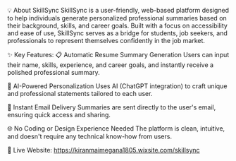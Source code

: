 💡 About SkillSync
SkillSync is a user-friendly, web-based platform designed to help individuals generate personalized professional summaries based on their background, skills, and career goals. Built with a focus on accessibility and ease of use, SkillSync serves as a bridge for students, job seekers, and professionals to represent themselves confidently in the job market.

✨ Key Features:
📋 Automatic Resume Summary Generation
Users can input their name, skills, experience, and career goals, and instantly receive a polished professional summary.

💬 AI-Powered Personalization
Uses AI (ChatGPT integration) to craft unique and professional statements tailored to each user.

📧 Instant Email Delivery
Summaries are sent directly to the user's email, ensuring quick access and sharing.

🌐 No Coding or Design Experience Needed
The platform is clean, intuitive, and doesn't require any technical know-how from users.

🔗 Live Website:
https://kiranmaimegana1805.wixsite.com/skillsync

